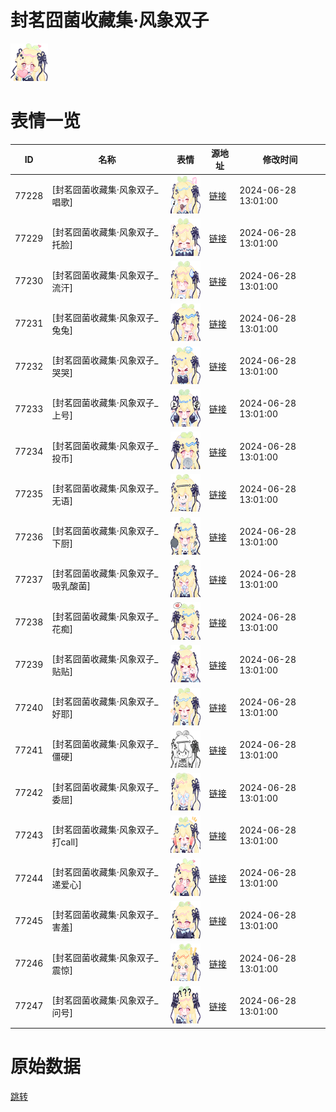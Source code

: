 # 封茗囧菌收藏集·风象双子

<img src="./cover.png" height="60" alt="cover" />

# 表情一览

|ID|名称|表情|源地址|修改时间|
|----|----|----|----|----|
|77228|[封茗囧菌收藏集·风象双子_唱歌]|<img src="./pic/077228_%5B封茗囧菌收藏集·风象双子_唱歌%5D.png" height="60" alt="唱歌"/>|[链接](https://i0.hdslb.com/bfs/garb/3085a5c8495d4e58e94262d960283db3c03eedbb.png)|2024-06-28 13:01:00|
|77229|[封茗囧菌收藏集·风象双子_托脸]|<img src="./pic/077229_%5B封茗囧菌收藏集·风象双子_托脸%5D.png" height="60" alt="托脸"/>|[链接](https://i0.hdslb.com/bfs/garb/3d3a3227d0ccebc07f01228cdc8e53648efd1a25.png)|2024-06-28 13:01:00|
|77230|[封茗囧菌收藏集·风象双子_流汗]|<img src="./pic/077230_%5B封茗囧菌收藏集·风象双子_流汗%5D.png" height="60" alt="流汗"/>|[链接](https://i0.hdslb.com/bfs/garb/8c5547aa816791a43e4ca9b3881762c40fb90fb6.png)|2024-06-28 13:01:00|
|77231|[封茗囧菌收藏集·风象双子_兔兔]|<img src="./pic/077231_%5B封茗囧菌收藏集·风象双子_兔兔%5D.png" height="60" alt="兔兔"/>|[链接](https://i0.hdslb.com/bfs/garb/31fcd3a2e1a430fbbb1400f571ed73631b832c40.png)|2024-06-28 13:01:00|
|77232|[封茗囧菌收藏集·风象双子_哭哭]|<img src="./pic/077232_%5B封茗囧菌收藏集·风象双子_哭哭%5D.png" height="60" alt="哭哭"/>|[链接](https://i0.hdslb.com/bfs/garb/ea640fc741c61a3dd564c8a9415cf657b83a6d08.png)|2024-06-28 13:01:00|
|77233|[封茗囧菌收藏集·风象双子_上号]|<img src="./pic/077233_%5B封茗囧菌收藏集·风象双子_上号%5D.png" height="60" alt="上号"/>|[链接](https://i0.hdslb.com/bfs/garb/a3709a243081b785793dd43da0d4122abd437b86.png)|2024-06-28 13:01:00|
|77234|[封茗囧菌收藏集·风象双子_投币]|<img src="./pic/077234_%5B封茗囧菌收藏集·风象双子_投币%5D.png" height="60" alt="投币"/>|[链接](https://i0.hdslb.com/bfs/garb/2453363adcdd2c9d4c7e5171a4320e67103697ba.png)|2024-06-28 13:01:00|
|77235|[封茗囧菌收藏集·风象双子_无语]|<img src="./pic/077235_%5B封茗囧菌收藏集·风象双子_无语%5D.png" height="60" alt="无语"/>|[链接](https://i0.hdslb.com/bfs/garb/06e0e12d63ed55bf8b50cbb60806baac07d16754.png)|2024-06-28 13:01:00|
|77236|[封茗囧菌收藏集·风象双子_下厨]|<img src="./pic/077236_%5B封茗囧菌收藏集·风象双子_下厨%5D.png" height="60" alt="下厨"/>|[链接](https://i0.hdslb.com/bfs/garb/779cdd66a6006a284ff0c838b009f898c713334c.png)|2024-06-28 13:01:00|
|77237|[封茗囧菌收藏集·风象双子_吸乳酸菌]|<img src="./pic/077237_%5B封茗囧菌收藏集·风象双子_吸乳酸菌%5D.png" height="60" alt="吸乳酸菌"/>|[链接](https://i0.hdslb.com/bfs/garb/3efe56b183a76b64f1f5d962895af77461a33bbd.png)|2024-06-28 13:01:00|
|77238|[封茗囧菌收藏集·风象双子_花痴]|<img src="./pic/077238_%5B封茗囧菌收藏集·风象双子_花痴%5D.png" height="60" alt="花痴"/>|[链接](https://i0.hdslb.com/bfs/garb/4fb9e17574e27562e6f2531acf54996090c25617.png)|2024-06-28 13:01:00|
|77239|[封茗囧菌收藏集·风象双子_贴贴]|<img src="./pic/077239_%5B封茗囧菌收藏集·风象双子_贴贴%5D.png" height="60" alt="贴贴"/>|[链接](https://i0.hdslb.com/bfs/garb/40fca4d325786255f47fbf90ebc1be1f9c1fd2ce.png)|2024-06-28 13:01:00|
|77240|[封茗囧菌收藏集·风象双子_好耶]|<img src="./pic/077240_%5B封茗囧菌收藏集·风象双子_好耶%5D.png" height="60" alt="好耶"/>|[链接](https://i0.hdslb.com/bfs/garb/bc829474b4916d074c18150a8542ce2df395be91.png)|2024-06-28 13:01:00|
|77241|[封茗囧菌收藏集·风象双子_僵硬]|<img src="./pic/077241_%5B封茗囧菌收藏集·风象双子_僵硬%5D.png" height="60" alt="僵硬"/>|[链接](https://i0.hdslb.com/bfs/garb/9f1cc9a6a1244410e0dd45a2550cf9318e98567f.png)|2024-06-28 13:01:00|
|77242|[封茗囧菌收藏集·风象双子_委屈]|<img src="./pic/077242_%5B封茗囧菌收藏集·风象双子_委屈%5D.png" height="60" alt="委屈"/>|[链接](https://i0.hdslb.com/bfs/garb/971b0e5bfec2c1de5fbc03ce4b8414b9009515f3.png)|2024-06-28 13:01:00|
|77243|[封茗囧菌收藏集·风象双子_打call]|<img src="./pic/077243_%5B封茗囧菌收藏集·风象双子_打call%5D.png" height="60" alt="打call"/>|[链接](https://i0.hdslb.com/bfs/garb/e2e0f046fc88b98746ea3e493d366db0b9801937.png)|2024-06-28 13:01:00|
|77244|[封茗囧菌收藏集·风象双子_递爱心]|<img src="./pic/077244_%5B封茗囧菌收藏集·风象双子_递爱心%5D.png" height="60" alt="递爱心"/>|[链接](https://i0.hdslb.com/bfs/garb/7a43a80a3ca0504bac02363d4737ef86c0505286.png)|2024-06-28 13:01:00|
|77245|[封茗囧菌收藏集·风象双子_害羞]|<img src="./pic/077245_%5B封茗囧菌收藏集·风象双子_害羞%5D.png" height="60" alt="害羞"/>|[链接](https://i0.hdslb.com/bfs/garb/b9ce185d1e1c2c68167c9f30632b564adb287faa.png)|2024-06-28 13:01:00|
|77246|[封茗囧菌收藏集·风象双子_震惊]|<img src="./pic/077246_%5B封茗囧菌收藏集·风象双子_震惊%5D.png" height="60" alt="震惊"/>|[链接](https://i0.hdslb.com/bfs/garb/e8bd567b4c8d89d5ab6890ded31f2d1786939179.png)|2024-06-28 13:01:00|
|77247|[封茗囧菌收藏集·风象双子_问号]|<img src="./pic/077247_%5B封茗囧菌收藏集·风象双子_问号%5D.png" height="60" alt="问号"/>|[链接](https://i0.hdslb.com/bfs/garb/e19839ee0d267f0108ed10412b6c29045407b735.png)|2024-06-28 13:01:00|

# 原始数据

[跳转](./raw.json)

